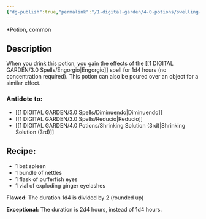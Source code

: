 ```yaml
---
{"dg-publish":true,"permalink":"/1-digital-garden/4-0-potions/swelling-solution-2nd/"}
---
```


*Potion, common 

## Description

When you drink this potion, you gain the effects of the [[1 DIGITAL GARDEN/3.0 Spells/Engorgio\|Engorgio]] spell for 1d4 hours (no concentration required). This potion can also be poured over an object for a similar effect.

### Antidote to: 
- [[1 DIGITAL GARDEN/3.0 Spells/Diminuendo\|Diminuendo]]
- [[1 DIGITAL GARDEN/3.0 Spells/Reducio\|Reducio]] 
- [[1 DIGITAL GARDEN/4.0 Potions/Shrinking Solution (3rd)\|Shrinking Solution (3rd)]]

## Recipe:

- 1 bat spleen
- 1 bundle of nettles
- 1 flask of pufferfish eyes
- 1 vial of exploding ginger eyelashes

**Flawed**:
The duration 1d4 is divided by 2 (rounded up)

**Exceptional:** 
The duration is 2d4 hours, instead of 1d4 hours.